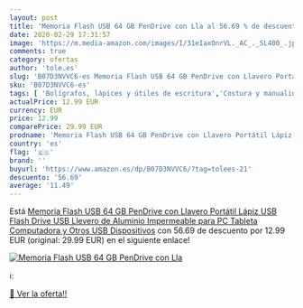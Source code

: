 ```yaml
---
layout: post
title: 'Memoria Flash USB 64 GB PenDrive con Lla al 56.69 % de descuento'
date: 2020-02-29 17:31:57
image: 'https://m.media-amazon.com/images/I/31eIaxOnrVL._AC_._SL400_.jpg'
comments: true
category: ofertas
author: 'tole.es'
slug: 'B07D3NVVC6-es Memoria Flash USB 64 GB PenDrive con Llavero Portátil...'
sku: 'B07D3NVVC6-es'
tags: [ 'Bolígrafos, lápices y útiles de escritura','Costura y manualidades','Dibujo','Hogar y cocina','Lápices','Marcadores','Materiales de dibujo','Oficina y papelería','Portaminas','Rotuladores y subrayadores','Subrayadores','lápiz', ]
actualPrice: 12.99 EUR
currency: EUR
price: 12.99
comparePrice: 29.99 EUR
prodname: 'Memoria Flash USB 64 GB PenDrive con Llavero Portátil Lápiz USB Flash Drive USB Llevero de Aluminio Impermeable para PC Tableta Computadora y Otros USB Dispositivos'
country: 'es'
flag: '🇪🇸'
brand: ''
buyurl: 'https://www.amazon.es/dp/B07D3NVVC6/?tag=tolees-21'
descuento: '56.69'
average: '11.49'
---
```


Está [Memoria Flash USB 64 GB PenDrive con Llavero Portátil Lápiz USB Flash Drive USB Llevero de Aluminio Impermeable para PC Tableta Computadora y Otros USB Dispositivos](https://www.amazon.es/dp/B07D3NVVC6/?tag=tolees-21) con 56.69 de descuento por 12.99 EUR (original: 29.99 EUR) en el siguiente enlace!

[![Memoria Flash USB 64 GB PenDrive con Lla](https://m.media-amazon.com/images/I/31eIaxOnrVL._AC_._SL400_.jpg)](https://www.amazon.es/dp/B07D3NVVC6/?tag=tolees-21)

ℹ️:


[🛒 Ver la oferta!!](https://www.amazon.es/dp/B07D3NVVC6/?tag=tolees-21)
